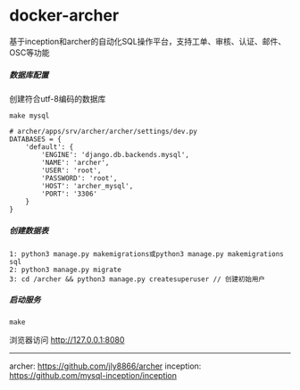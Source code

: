 # docker-archer

基于inception和archer的自动化SQL操作平台，支持工单、审核、认证、邮件、OSC等功能


##### 数据库配置
创建符合utf-8编码的数据库

```shell
make mysql
```

```shell
# archer/apps/srv/archer/archer/settings/dev.py
DATABASES = {
    'default': {
        'ENGINE': 'django.db.backends.mysql',
        'NAME': 'archer',
        'USER': 'root',
        'PASSWORD': 'root',
        'HOST': 'archer_mysql',
        'PORT': '3306'
    }
}
```
##### 创建数据表

```
1: python3 manage.py makemigrations或python3 manage.py makemigrations sql
2: python3 manage.py migrate
3: cd /archer && python3 manage.py createsuperuser // 创建初始用户
```

##### 启动服务

```
make
```
浏览器访问 http://127.0.0.1:8080

------
archer: https://github.com/jly8866/archer
inception: https://github.com/mysql-inception/inception
